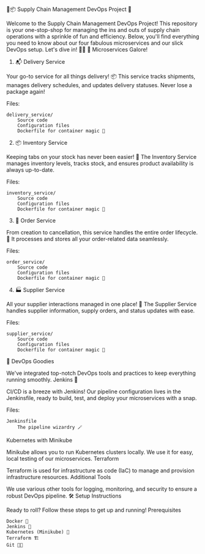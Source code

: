 🚚📦 Supply Chain Management DevOps Project 🎉

Welcome to the Supply Chain Management DevOps Project! This repository is your one-stop-shop for managing the ins and outs of supply chain operations with a sprinkle of fun and efficiency. Below, you'll find everything you need to know about our four fabulous microservices and our slick DevOps setup. Let's dive in! 🏊‍♂️
🧩 Microservices Galore!
1. 📬 Delivery Service

Your go-to service for all things delivery! 📦 This service tracks shipments, manages delivery schedules, and updates delivery statuses. Never lose a package again!

Files:

    delivery_service/
        Source code
        Configuration files
        Dockerfile for container magic 🐳

2. 📦 Inventory Service

Keeping tabs on your stock has never been easier! 🛒 The Inventory Service manages inventory levels, tracks stock, and ensures product availability is always up-to-date.

Files:

    inventory_service/
        Source code
        Configuration files
        Dockerfile for container magic 🐳

3. 🛒 Order Service

From creation to cancellation, this service handles the entire order lifecycle. 📝 It processes and stores all your order-related data seamlessly.

Files:

    order_service/
        Source code
        Configuration files
        Dockerfile for container magic 🐳

4. 🏭 Supplier Service

All your supplier interactions managed in one place! 📑 The Supplier Service handles supplier information, supply orders, and status updates with ease.

Files:

    supplier_service/
        Source code
        Configuration files
        Dockerfile for container magic 🐳

🚀 DevOps Goodies

We've integrated top-notch DevOps tools and practices to keep everything running smoothly.
Jenkins 🤖

CI/CD is a breeze with Jenkins! Our pipeline configuration lives in the Jenkinsfile, ready to build, test, and deploy your microservices with a snap.

Files:

    Jenkinsfile
        The pipeline wizardry 🪄

Kubernetes with Minikube

Minikube allows you to run Kubernetes clusters locally. We use it for easy, local testing of our microservices.
Terraform

Terraform is used for infrastructure as code (IaC) to manage and provision infrastructure resources.
Additional Tools

We use various other tools for logging, monitoring, and security to ensure a robust DevOps pipeline.
🛠️ Setup Instructions

Ready to roll? Follow these steps to get up and running!
Prerequisites

    Docker 🐳
    Jenkins 🤖
    Kubernetes (Minikube) 🚀
    Terraform 🏗️
    Git 👨‍💻
